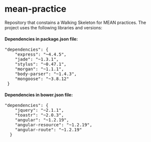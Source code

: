 mean-practice
=============

Repository that constains a Walking Skeleton for MEAN practices. The project uses the following libraries and versions:

#### Dependencies in package.json file:

<pre>
"dependencies": {
    "express": "~4.4.5",
    "jade": "~1.3.1",
    "stylus": "~0.47.1",
    "morgan": "~1.1.1",
    "body-parser": "~1.4.3",
    "mongoose": "~3.8.12"
 }
</pre>

#### Dependencies in bower.json file:

<pre>
"dependencies": {
    "jquery": "~2.1.1",
    "toastr": "~2.0.3",
    "angular": "~1.2.19",
    "angular-resource": "~1.2.19",
    "angular-route": "~1.2.19"
  }
</pre>
